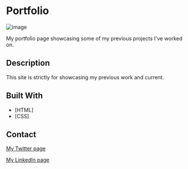 # Portfolio

![image](https://i.imgur.com/y5xU3H5.png)

My portfolio page showcasing some of my previous projects I've worked on.

## Description

This site is strictly for showcasing my previous work and current.


## Built With

- [HTML]
- [CSS]



## Contact



[My Twitter page](www.twitter.com)

[My LinkedIn page](www.linkedin.com)




